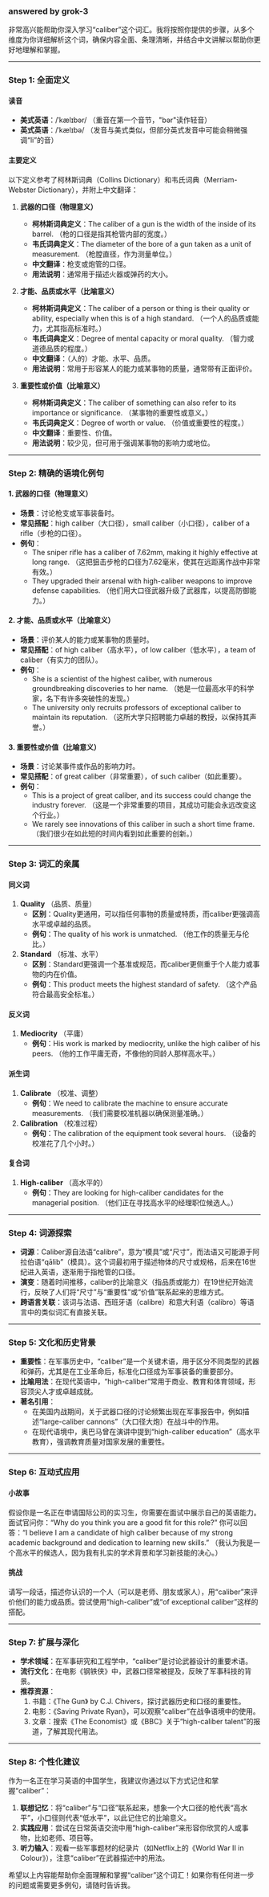 ### answered by grok-3
非常高兴能帮助你深入学习“caliber”这个词汇。我将按照你提供的步骤，从多个维度为你详细解析这个词，确保内容全面、条理清晰，并结合中文讲解以帮助你更好地理解和掌握。

---

### Step 1: 全面定义

#### 读音
- **美式英语**：/ˈkælɪbər/ （重音在第一个音节，"bər"读作轻音）
- **英式英语**：/ˈkælɪbə/ （发音与美式类似，但部分英式发音中可能会稍微强调“li”的音）

#### 主要定义
以下定义参考了柯林斯词典（Collins Dictionary）和韦氏词典（Merriam-Webster Dictionary），并附上中文翻译：

1. **武器的口径（物理意义）**
   - **柯林斯词典定义**：The caliber of a gun is the width of the inside of its barrel. （枪的口径是指其枪管内部的宽度。）
   - **韦氏词典定义**：The diameter of the bore of a gun taken as a unit of measurement. （枪膛直径，作为测量单位。）
   - **中文翻译**：枪支或炮管的口径。
   - **用法说明**：通常用于描述火器或弹药的大小。

2. **才能、品质或水平（比喻意义）**
   - **柯林斯词典定义**：The caliber of a person or thing is their quality or ability, especially when this is of a high standard. （一个人的品质或能力，尤其指高标准时。）
   - **韦氏词典定义**：Degree of mental capacity or moral quality. （智力或道德品质的程度。）
   - **中文翻译**：（人的）才能、水平、品质。
   - **用法说明**：常用于形容某人的能力或某事物的质量，通常带有正面评价。

3. **重要性或价值（比喻意义）**
   - **柯林斯词典定义**：The caliber of something can also refer to its importance or significance. （某事物的重要性或意义。）
   - **韦氏词典定义**：Degree of worth or value. （价值或重要性的程度。）
   - **中文翻译**：重要性、价值。
   - **用法说明**：较少见，但可用于强调某事物的影响力或地位。

---

### Step 2: 精确的语境化例句

#### 1. 武器的口径（物理意义）
- **场景**：讨论枪支或军事装备时。
- **常见搭配**：high caliber（大口径），small caliber（小口径），caliber of a rifle（步枪的口径）。
- **例句**：
  - The sniper rifle has a caliber of 7.62mm, making it highly effective at long range. （这把狙击步枪的口径为7.62毫米，使其在远距离作战中非常有效。）
  - They upgraded their arsenal with high-caliber weapons to improve defense capabilities. （他们用大口径武器升级了武器库，以提高防御能力。）

#### 2. 才能、品质或水平（比喻意义）
- **场景**：评价某人的能力或某事物的质量时。
- **常见搭配**：of high caliber（高水平），of low caliber（低水平），a team of caliber（有实力的团队）。
- **例句**：
  - She is a scientist of the highest caliber, with numerous groundbreaking discoveries to her name. （她是一位最高水平的科学家，名下有许多突破性的发现。）
  - The university only recruits professors of exceptional caliber to maintain its reputation. （这所大学只招聘能力卓越的教授，以保持其声誉。）

#### 3. 重要性或价值（比喻意义）
- **场景**：讨论某事件或作品的影响力时。
- **常见搭配**：of great caliber（非常重要），of such caliber（如此重要）。
- **例句**：
  - This is a project of great caliber, and its success could change the industry forever. （这是一个非常重要的项目，其成功可能会永远改变这个行业。）
  - We rarely see innovations of this caliber in such a short time frame. （我们很少在如此短的时间内看到如此重要的创新。）

---

### Step 3: 词汇的亲属

#### 同义词
1. **Quality** （品质、质量）
   - **区别**：Quality更通用，可以指任何事物的质量或特质，而caliber更强调高水平或卓越的品质。
   - **例句**：The quality of his work is unmatched. （他工作的质量无与伦比。）
2. **Standard** （标准、水平）
   - **区别**：Standard更强调一个基准或规范，而caliber更侧重于个人能力或事物的内在价值。
   - **例句**：This product meets the highest standard of safety. （这个产品符合最高安全标准。）

#### 反义词
1. **Mediocrity** （平庸）
   - **例句**：His work is marked by mediocrity, unlike the high caliber of his peers. （他的工作平庸无奇，不像他的同龄人那样高水平。）

#### 派生词
1. **Calibrate** （校准、调整）
   - **例句**：We need to calibrate the machine to ensure accurate measurements. （我们需要校准机器以确保测量准确。）
2. **Calibration** （校准过程）
   - **例句**：The calibration of the equipment took several hours. （设备的校准花了几个小时。）

#### 复合词
1. **High-caliber** （高水平的）
   - **例句**：They are looking for high-caliber candidates for the managerial position. （他们正在寻找高水平的经理职位候选人。）

---

### Step 4: 词源探索
- **词源**：Caliber源自法语“calibre”，意为“模具”或“尺寸”，而法语又可能源于阿拉伯语“qālib”（模具）。这个词最初用于描述物体的尺寸或规格，后来在16世纪进入英语，逐渐用于指枪管的口径。
- **演变**：随着时间推移，caliber的比喻意义（指品质或能力）在19世纪开始流行，反映了人们将“尺寸”与“重要性”或“价值”联系起来的思维方式。
- **跨语言关联**：该词与法语、西班牙语（calibre）和意大利语（calibro）等语言中的类似词汇有直接关联。

---

### Step 5: 文化和历史背景
- **重要性**：在军事历史中，“caliber”是一个关键术语，用于区分不同类型的武器和弹药，尤其是在工业革命后，标准化口径成为军事装备的重要部分。
- **比喻用法**：在现代英语中，“high-caliber”常用于商业、教育和体育领域，形容顶尖人才或卓越成就。
- **著名引用**：
  - 在美国内战期间，关于武器口径的讨论频繁出现在军事报告中，例如描述“large-caliber cannons”（大口径大炮）在战斗中的作用。
  - 在现代语境中，奥巴马曾在演讲中提到“high-caliber education”（高水平教育），强调教育质量对国家发展的重要性。

---

### Step 6: 互动式应用
#### 小故事
假设你是一名正在申请国际公司的实习生，你需要在面试中展示自己的英语能力。面试官问你：“Why do you think you are a good fit for this role?” 你可以回答：“I believe I am a candidate of high caliber because of my strong academic background and dedication to learning new skills.” （我认为我是一个高水平的候选人，因为我有扎实的学术背景和学习新技能的决心。）

#### 挑战
请写一段话，描述你认识的一个人（可以是老师、朋友或家人），用“caliber”来评价他们的能力或品质。尝试使用“high-caliber”或“of exceptional caliber”这样的搭配。

---

### Step 7: 扩展与深化
- **学术领域**：在军事研究和工程学中，“caliber”是讨论武器设计的重要术语。
- **流行文化**：在电影《钢铁侠》中，武器口径常被提及，反映了军事科技的背景。
- **推荐资源**：
  1. 书籍：《The Gun》 by C.J. Chivers，探讨武器历史和口径的重要性。
  2. 电影：《Saving Private Ryan》，可以观察“caliber”在战争语境中的使用。
  3. 文章：搜索《The Economist》或《BBC》关于“high-caliber talent”的报道，了解其现代用法。

---

### Step 8: 个性化建议
作为一名正在学习英语的中国学生，我建议你通过以下方式记住和掌握“caliber”：
1. **联想记忆**：将“caliber”与“口径”联系起来，想象一个大口径的枪代表“高水平”，小口径则代表“低水平”，以此记住它的比喻意义。
2. **实践应用**：尝试在日常英语交流中用“high-caliber”来形容你欣赏的人或事物，比如老师、项目等。
3. **听力输入**：观看一些军事题材的纪录片（如Netflix上的《World War II in Colour》），注意“caliber”在武器描述中的用法。

希望以上内容能帮助你全面理解和掌握“caliber”这个词汇！如果你有任何进一步的问题或需要更多例句，请随时告诉我。